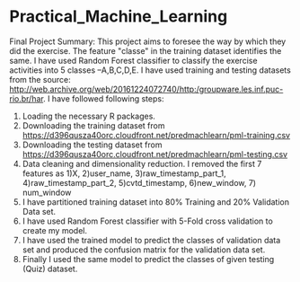 # Practical_Machine_Learning
Final Project Summary:
This project aims to foresee the way by which they did the exercise. The feature "classe" in the training dataset identifies the same. I have used Random Forest classifier to classify the exercise activities into 5 classes –A,B,C,D,E.
I have used training and testing datasets from the source:  
http://web.archive.org/web/20161224072740/http:/groupware.les.inf.puc-rio.br/har. 
I have followed following steps:
1.	Loading the necessary R packages.
2.	Downloading the training dataset from
https://d396qusza40orc.cloudfront.net/predmachlearn/pml-training.csv
3.	Downloading the testing dataset from
https://d396qusza40orc.cloudfront.net/predmachlearn/pml-testing.csv
4.	Data cleaning and dimensionality reduction. I removed the first 7 features as  1)X, 2)user_name, 3)raw_timestamp_part_1, 4)raw_timestamp_part_2, 5)cvtd_timestamp, 6)new_window, 7) num_window
5.	I have partitioned training dataset into 80% Training and 20% Validation Data set.
6.	I have used Random Forest classifier with 5-Fold cross validation to create my model.
7.	I have used the trained model to predict the classes of validation data set and produced the confusion matrix for the validation data set.
8.	Finally I used the same model to predict the classes of given testing (Quiz) dataset.
